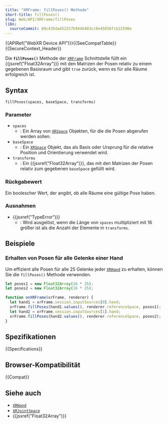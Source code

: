 ```yaml
---
title: "XRFrame: fillPoses() Methode"
short-title: fillPoses()
slug: Web/API/XRFrame/fillPoses
l10n:
  sourceCommit: 89c435da452257b944b403cc9e45036fcb22590e
---
```


{{APIRef("WebXR Device API")}}{{SeeCompatTable}}{{SecureContext_Header}}

Die **`fillPoses()`** Methode der [`XRFrame`](/de/docs/Web/API/XRFrame) Schnittstelle füllt ein {{jsxref("Float32Array")}} mit den Matrizen der Posen relativ zu einem gegebenen Basisraum und gibt `true` zurück, wenn es für alle Räume erfolgreich ist.

## Syntax

```js-nolint
fillPoses(spaces, baseSpace, transforms)
```

### Parameter

- `spaces`
  - : Ein Array von [`XRSpace`](/de/docs/Web/API/XRSpace) Objekten, für die die Posen abgerufen werden sollen.
- `baseSpace`
  - : Ein [`XRSpace`](/de/docs/Web/API/XRSpace) Objekt, das als Basis oder Ursprung für die relative Position und Orientierung verwendet wird.
- `transforms`
  - : Ein {{jsxref("Float32Array")}}, das mit den Matrizen der Posen relativ zum gegebenen `baseSpace` gefüllt wird.

### Rückgabewert

Ein boolescher Wert, der angibt, ob alle Räume eine gültige Pose haben.

### Ausnahmen

- {{jsxref("TypeError")}}
  - : Wird ausgelöst, wenn die Länge von `spaces` multipliziert mit 16 größer ist als die Anzahl der Elemente in `transforms`.

## Beispiele

### Erhalten von Posen für alle Gelenke einer Hand

Um effizient alle Posen für alle 25 Gelenke jeder [`XRHand`](/de/docs/Web/API/XRHand) zu erhalten, können Sie die `fillPoses()` Methode verwenden.

```js
let poses1 = new Float32Array(16 * 25);
let poses2 = new Float32Array(16 * 25);

function onXRFrame(xrFrame, renderer) {
  let hand1 = xrFrame.session.inputSources[0].hand;
  xrFrame.fillPoses(hand1.values(), renderer.referenceSpace, poses1);
  let hand2 = xrFrame.session.inputSources[1].hand;
  xrFrame.fillPoses(hand2.values(), renderer.referenceSpace, poses2);
}
```

## Spezifikationen

{{Specifications}}

## Browser-Kompatibilität

{{Compat}}

## Siehe auch

- [`XRHand`](/de/docs/Web/API/XRHand)
- [`XRJointSpace`](/de/docs/Web/API/XRJointSpace)
- {{jsxref("Float32Array")}}
